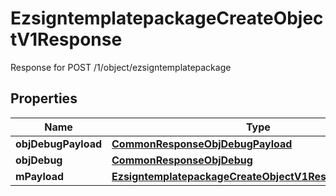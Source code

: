 

# EzsigntemplatepackageCreateObjectV1Response

Response for POST /1/object/ezsigntemplatepackage

## Properties

| Name | Type | Description | Notes |
|------------ | ------------- | ------------- | -------------|
|**objDebugPayload** | [**CommonResponseObjDebugPayload**](CommonResponseObjDebugPayload.md) |  |  |
|**objDebug** | [**CommonResponseObjDebug**](CommonResponseObjDebug.md) |  |  [optional] |
|**mPayload** | [**EzsigntemplatepackageCreateObjectV1ResponseMPayload**](EzsigntemplatepackageCreateObjectV1ResponseMPayload.md) |  |  |



